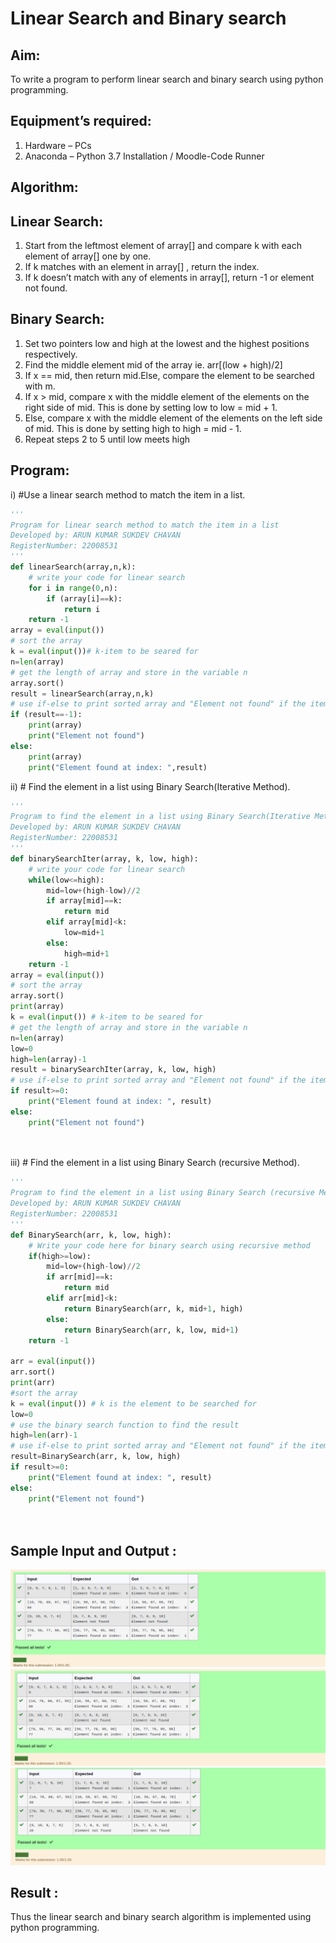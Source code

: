 # Linear Search and Binary search
## Aim:
To write a program to perform linear search and binary search using python programming.
## Equipment’s required:
1.	Hardware – PCs
2.	Anaconda – Python 3.7 Installation / Moodle-Code Runner
## Algorithm:
## Linear Search:
1.	Start from the leftmost element of array[] and compare k with each element of array[] one by one.
2.	If k matches with an element in array[] , return the index.
3.	If k doesn’t match with any of elements in array[], return -1 or element not found.
## Binary Search:
1.	Set two pointers low and high at the lowest and the highest positions respectively.
2.	Find the middle element mid of the array ie. arr[(low + high)/2]
3.	If x == mid, then return mid.Else, compare the element to be searched with m.
4.	If x > mid, compare x with the middle element of the elements on the right side of mid. This is done by setting low to low = mid + 1.
5.	Else, compare x with the middle element of the elements on the left side of mid. This is done by setting high to high = mid - 1.
6.	Repeat steps 2 to 5 until low meets high
## Program:
i)	#Use a linear search method to match the item in a list.
```python
''' 
Program for linear search method to match the item in a list
Developed by: ARUN KUMAR SUKDEV CHAVAN
RegisterNumber: 22008531
'''
def linearSearch(array,n,k):
    # write your code for linear search
    for i in range(0,n):
        if (array[i]==k):
            return i
    return -1
array = eval(input())
# sort the array
k = eval(input())# k-item to be seared for
n=len(array)
# get the length of array and store in the variable n
array.sort()
result = linearSearch(array,n,k)
# use if-else to print sorted array and "Element not found" if the item is not present in the list otherwise print sorted array and "Element found at index: ", result
if (result==-1):
    print(array)
    print("Element not found")
else:
    print(array)
    print("Element found at index: ",result)


```
ii)	# Find the element in a list using Binary Search(Iterative Method).
```python
''' 
Program to find the element in a list using Binary Search(Iterative Method)..
Developed by: ARUN KUMAR SUKDEV CHAVAN
RegisterNumber: 22008531
'''
def binarySearchIter(array, k, low, high):
    # write your code for linear search
    while(low<=high):
        mid=low+(high-low)//2
        if array[mid]==k:
            return mid
        elif array[mid]<k:
            low=mid+1
        else:
            high=mid+1
    return -1
array = eval(input())
# sort the array
array.sort()
print(array)
k = eval(input()) # k-item to be seared for
# get the length of array and store in the variable n
n=len(array)
low=0
high=len(array)-1
result = binarySearchIter(array, k, low, high)
# use if-else to print sorted array and "Element not found" if the item is not present in the list otherwise print sorted array and "Element found at index: ", result
if result>=0:
    print("Element found at index: ", result)
else:
    print("Element not found")




```
iii)	# Find the element in a list using Binary Search (recursive Method).
```python
''' 
Program to find the element in a list using Binary Search (recursive Method).
Developed by: ARUN KUMAR SUKDEV CHAVAN
RegisterNumber: 22008531
'''
def BinarySearch(arr, k, low, high):
    # Write your code here for binary search using recursive method
    if(high>=low):
        mid=low+(high-low)//2
        if arr[mid]==k:
            return mid
        elif arr[mid]<k:
            return BinarySearch(arr, k, mid+1, high)
        else:
            return BinarySearch(arr, k, low, mid+1)
    return -1
    
arr = eval(input())
arr.sort()
print(arr)
#sort the array
k = eval(input()) # k is the element to be searched for
low=0
# use the binary search function to find the result
high=len(arr)-1
# use if-else to print sorted array and "Element not found" if the item is not present in the list otherwise print sorted array and "Element found at index: ", result
result=BinarySearch(arr, k, low, high)
if result>=0:
    print("Element found at index: ", result)
else:
    print("Element not found")




```
## Sample Input and Output :
![output](/se1.png)
![output](/se2.png)
![output](/se3.png)





## Result :
Thus the linear search and binary search algorithm is implemented using python programming.